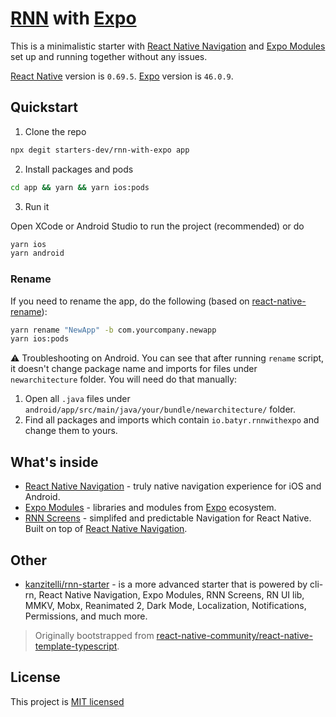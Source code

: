 # [RNN](https://github.com/wix/react-native-navigation) with [Expo](https://github.com/expo/expo)

This is a minimalistic starter with [React Native Navigation](https://github.com/wix/react-native-navigation) and [Expo Modules](https://github.com/expo/expo) set up and running together without any issues.

[React Native](https://github.com/facebook/react-native) version is `0.69.5`. [Expo](https://github.com/expo/expo) version is `46.0.9`.

## Quickstart

1. Clone the repo

```bash
npx degit starters-dev/rnn-with-expo app
```

2. Install packages and pods

```bash
cd app && yarn && yarn ios:pods
```

3. Run it

Open XCode or Android Studio to run the project (recommended) or do

```bash
yarn ios
yarn android
```

### Rename

If you need to rename the app, do the following (based on [react-native-rename](https://github.com/junedomingo/react-native-rename)):

```bash
yarn rename "NewApp" -b com.yourcompany.newapp
yarn ios:pods
```

⚠️ Troubleshooting on Android. You can see that after running `rename` script, it doesn't change package name and imports for files under `newarchitecture` folder. You will need do that manually:

1. Open all `.java` files under `android/app/src/main/java/your/bundle/newarchitecture/` folder.
2. Find all packages and imports which contain `io.batyr.rnnwithexpo` and change them to yours.

## What's inside

- [React Native Navigation](https://github.com/wix/react-native-navigation) - truly native navigation experience for iOS and Android.
- [Expo Modules](https://github.com/expo/expo) - libraries and modules from [Expo](https://expo.dev) ecosystem.
- [RNN Screens](https://github.com/kanzitelli/rnn-screens) - simplifed and predictable Navigation for React Native. Built on top of [React Native Navigation](https://github.com/wix/react-native-navigation).

## Other

- [kanzitelli/rnn-starter](https://github.com/kanzitelli/rnn-starter) - is a more advanced starter that is powered by cli-rn, React Native Navigation, Expo Modules, RNN Screens, RN UI lib, MMKV, Mobx, Reanimated 2, Dark Mode, Localization, Notifications, Permissions, and much more.

> Originally bootstrapped from [react-native-community/react-native-template-typescript](https://github.com/react-native-community/react-native-template-typescript).

## License

This project is [MIT licensed](/LICENSE.md)
